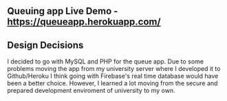 Queuing app 
Live Demo - https://queueapp.herokuapp.com/
------------------
Design Decisions 
------------------
I decided to go with MySQL and PHP for the queue app.
Due to some problems moving the app from my university
server where I developed it to Github/Heroku I think
going with Firebase's real time database would have 
been a better choice. However, I learned a lot moving
from the secure and prepared development enviroment of
university to my own.
